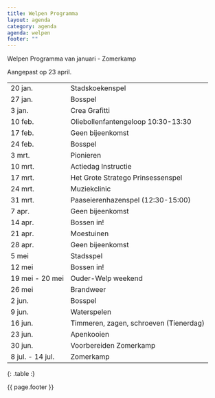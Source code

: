 ```yaml
---
title: Welpen Programma
layout: agenda
category: agenda
agenda: welpen
footer: ""
---
```


Welpen Programma van januari - Zomerkamp

Aangepast op 23 april.

| | |
|---|---|
| 20 jan. | Stadskoekenspel |
| 27 jan. | Bosspel |
| 3 jan. | Crea Grafitti |
| 10 feb. | Oliebollenfantengeloop 10:30-13:30 |
| 17 feb. | Geen bijeenkomst |
| 24 feb. | Bosspel |
| 3 mrt. | Pionieren |
| 10 mrt. | Actiedag Instructie |
| 17 mrt. | Het Grote Stratego Prinsessenspel |
| 24 mrt. | Muziekclinic |
| 31 mrt. | Paaseierenhazenspel (12:30-15:00) |
| 7 apr. | Geen bijeenkomst |
| 14 apr. | Bossen in! |
| 21 apr. | Moestuinen |
| 28 apr. | Geen bijeenkomst |
| 5 mei | Stadsspel |
| 12 mei | Bossen in! |
| 19 mei - 20 mei | Ouder-Welp weekend |
| 26 mei | Brandweer |
| 2 jun. | Bosspel |
| 9 jun. | Waterspelen |
| 16 jun. | Timmeren, zagen, schroeven (Tienerdag) |
| 23 jun. | Apenkooien |
| 30 jun. | Voorbereiden Zomerkamp |
| 8 jul. - 14 jul. | Zomerkamp |
{: .table :}

{{ page.footer }}
